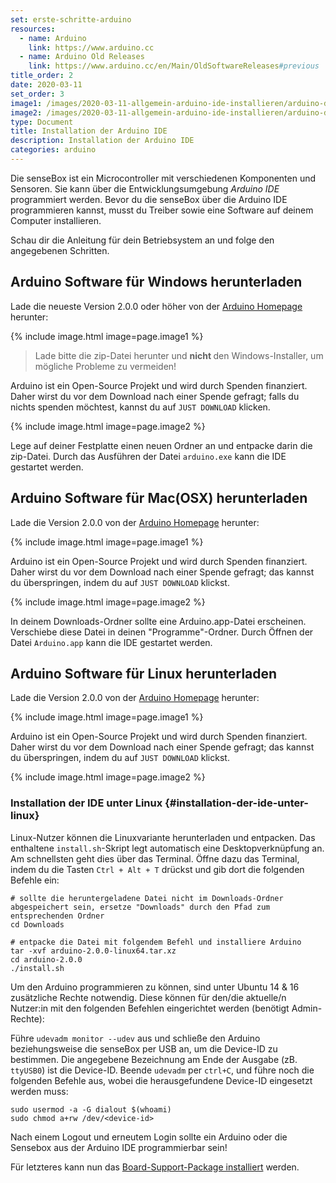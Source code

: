 ```yaml
---
set: erste-schritte-arduino
resources:
  - name: Arduino
    link: https://www.arduino.cc
  - name: Arduino Old Releases
    link: https://www.arduino.cc/en/Main/OldSoftwareReleases#previous
title_order: 2
date: 2020-03-11
set_order: 3
image1: /images/2020-03-11-allgemein-arduino-ide-installieren/arduino-download.png
image2: /images/2020-03-11-allgemein-arduino-ide-installieren/arduino-donate.png
type: Document
title: Installation der Arduino IDE
description: Installation der Arduino IDE
categories: arduino
---
```

Die senseBox ist ein Microcontroller mit verschiedenen Komponenten und Sensoren. Sie kann über die Entwicklungsumgebung *Arduino IDE* programmiert werden. Bevor du die senseBox über die Arduino IDE programmieren kannst, musst du Treiber sowie eine Software auf deinem Computer installieren.

Schau dir die Anleitung für dein Betriebsystem an und folge den angegebenen Schritten.

## Arduino Software für Windows herunterladen

 Lade die neueste Version 2.0.0 oder höher von der [Arduino Homepage](https://www.arduino.cc/en/software) herunter:

{% include image.html image=page.image1 %}

>  	Lade bitte die zip-Datei herunter und <b> nicht </b> den Windows-Installer, um mögliche Probleme zu vermeiden!

Arduino ist ein Open-Source Projekt und wird durch Spenden finanziert. Daher wirst du vor dem Download nach einer Spende gefragt; falls du nichts spenden möchtest, kannst du auf `JUST DOWNLOAD` klicken.

{% include image.html image=page.image2 %}

Lege auf deiner Festplatte einen neuen Ordner an und entpacke darin die zip-Datei. Durch das Ausführen der Datei `arduino.exe` kann die IDE gestartet werden.  

## Arduino Software für Mac(OSX) herunterladen

Lade die Version 2.0.0 von der [Arduino Homepage](https://www.arduino.cc/en/Main/OldSoftwareReleases#previous) herunter:

{% include image.html image=page.image1 %}

Arduino ist ein Open-Source Projekt und wird durch Spenden finanziert. Daher wirst du vor dem Download nach einer Spende gefragt; das kannst du überspringen, indem du auf `JUST DOWNLOAD` klickst.

{% include image.html image=page.image2 %}

In deinem Downloads-Ordner sollte eine Arduino.app-Datei erscheinen. Verschiebe diese Datei in deinen "Programme"-Ordner. Durch Öffnen der Datei `Arduino.app` kann die IDE gestartet werden. 

## Arduino Software für Linux herunterladen

Lade die Version 2.0.0 von der [Arduino Homepage](https://www.arduino.cc/en/Main/OldSoftwareReleases#previous) herunter:

{% include image.html image=page.image1 %}

Arduino ist ein Open-Source Projekt und wird durch Spenden finanziert. Daher wirst du vor dem Download nach einer Spende gefragt; das kannst du überspringen, indem du auf `JUST DOWNLOAD` klickst.

{% include image.html image=page.image2 %}

### Installation der IDE unter Linux {#installation-der-ide-unter-linux}

Linux-Nutzer können die Linuxvariante herunterladen und entpacken. Das enthaltene `install.sh`-Skript legt automatisch eine Desktopverknüpfung an. Am schnellsten geht dies über das Terminal. Öffne dazu das Terminal, indem du die Tasten `Ctrl + Alt + T` drückst und gib dort die folgenden Befehle ein:

```text
# sollte die heruntergeladene Datei nicht im Downloads-Ordner abgespeichert sein, ersetze "Downloads" durch den Pfad zum entsprechenden Ordner
cd Downloads 
```

```text
# entpacke die Datei mit folgendem Befehl und installiere Arduino
tar -xvf arduino-2.0.0-linux64.tar.xz
cd arduino-2.0.0
./install.sh
```

Um den Arduino programmieren zu können, sind unter Ubuntu 14 & 16 zusätzliche Rechte notwendig. Diese können für den/die aktuelle/n Nutzer:in mit den folgenden Befehlen eingerichtet werden (benötigt Admin-Rechte):

Führe `udevadm monitor --udev` aus und schließe den Arduino beziehungsweise die senseBox per USB an, um die Device-ID zu bestimmen. Die angegebene Bezeichnung am Ende der Ausgabe (zB. `ttyUSB0`) ist die Device-ID. Beende `udevadm` per `ctrl+C`, und führe noch die folgenden Befehle aus, wobei die herausgefundene Device-ID eingesetzt werden muss:

```text
sudo usermod -a -G dialout $(whoami)
sudo chmod a+rw /dev/<device-id>
```

Nach einem Logout und erneutem Login sollte ein Arduino oder die Sensebox aus der Arduino IDE programmierbar sein!

Für letzteres kann nun das [Board-Support-Package installiert](https://docs.sensebox.de/arduino/board-support-package-installieren/) werden.